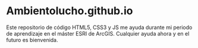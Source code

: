 # Ambientolucho.github.io
Este repositorio de código HTML5, CSS3 y JS me ayuda durante mi periodo de aprendizaje en el máster ESRI de ArcGIS.
Cualquier ayuda ahora y en el futuro es bienvenida.
